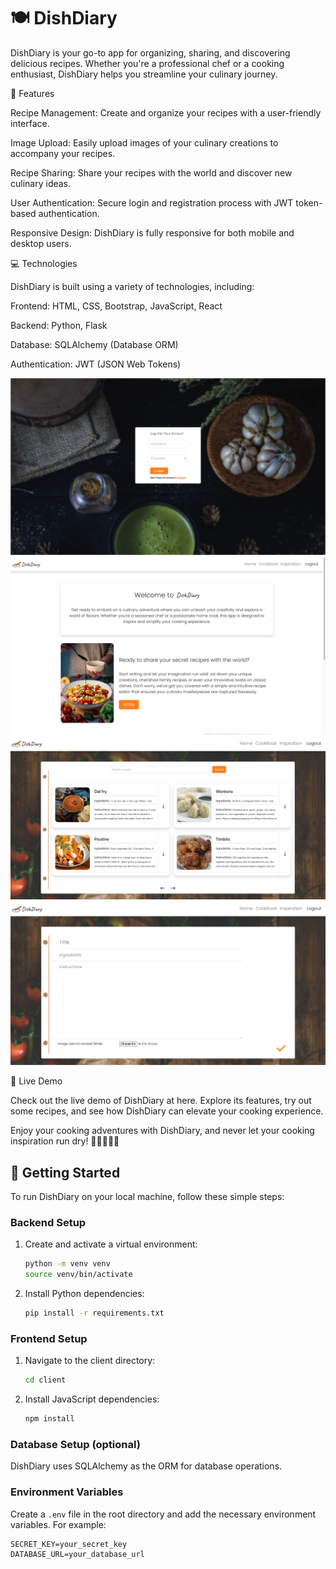 # 🍽️ DishDiary

DishDiary is your go-to app for organizing, sharing, and discovering delicious recipes. 
Whether you're a professional chef or a cooking enthusiast, DishDiary helps you streamline your culinary journey.

🌟 Features


Recipe Management: Create and organize your recipes with a user-friendly interface.

Image Upload: Easily upload images of your culinary creations to accompany your recipes.

Recipe Sharing: Share your recipes with the world and discover new culinary ideas.

User Authentication: Secure login and registration process with JWT token-based authentication.

Responsive Design: DishDiary is fully responsive for both mobile and desktop users.


💻 Technologies


DishDiary is built using a variety of technologies, including:

Frontend: HTML, CSS, Bootstrap, JavaScript, React

Backend: Python, Flask

Database: SQLAlchemy (Database ORM)

Authentication: JWT (JSON Web Tokens)

<img src="/dish-diary1.png" alt="image-app">
<img src="/dish-diary2.png" alt="image-app">
<img src="/dish-diary3.png" alt="image-app">
<img src="/dish-diary4.png" alt="image-app">

🚅 Live Demo


Check out the live demo of DishDiary at here. Explore its features, try out some recipes, and see how DishDiary can elevate your cooking experience.

Enjoy your cooking adventures with DishDiary, and never let your cooking inspiration run dry! 🍳🍰🍔🥗🥂


## 🚀 Getting Started


To run DishDiary on your local machine, follow these simple steps:

### Backend Setup

1. Create and activate a virtual environment:

    ```bash
    python -m venv venv
    source venv/bin/activate
    ```

2. Install Python dependencies:

    ```bash
    pip install -r requirements.txt
    ```

### Frontend Setup

1. Navigate to the client directory:

    ```bash
    cd client
    ```

2. Install JavaScript dependencies:

    ```bash
    npm install
    ```

### Database Setup (optional)

DishDiary uses SQLAlchemy as the ORM for database operations.

### Environment Variables

Create a `.env` file in the root directory and add the necessary environment variables. For example:

```env
SECRET_KEY=your_secret_key
DATABASE_URL=your_database_url
